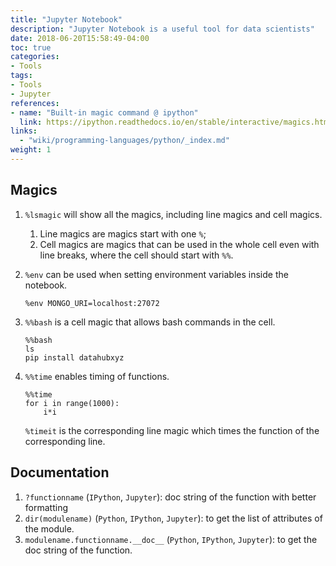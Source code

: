 ```yaml
---
title: "Jupyter Notebook"
description: "Jupyter Notebook is a useful tool for data scientists"
date: 2018-06-20T15:58:49-04:00
toc: true
categories:
- Tools
tags:
- Tools
- Jupyter
references:
- name: "Built-in magic command @ ipython"
  link: https://ipython.readthedocs.io/en/stable/interactive/magics.html
links:
  - "wiki/programming-languages/python/_index.md"
weight: 1
---
```



## Magics

1. `%lsmagic` will show all the magics, including line magics and cell magics.

   1. Line magics are magics start with one `%`;
   2. Cell magics are magics that can be used in the whole cell even with line breaks, where the cell should start with `%%`.

2. `%env` can be used when setting environment variables inside the notebook.
   ```
   %env MONGO_URI=localhost:27072
   ```

3. `%%bash` is a cell magic that allows bash commands in the cell.

   ```
   %%bash
   ls
   pip install datahubxyz
   ```

4. `%%time` enables timing of functions.
   ```
   %%time
   for i in range(1000):
       i*i
   ```

   `%timeit` is the corresponding line magic which times the function of the corresponding line.

## Documentation

1. `?functionname` (`IPython`, `Jupyter`): doc string of the function with better formatting
2. `dir(modulename)` (`Python`, `IPython`, `Jupyter`): to get the list of attributes of the module.
3. `modulename.functionname.__doc__` (`Python`, `IPython`, `Jupyter`): to get the doc string of the function.